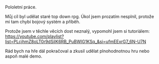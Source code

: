 Pololetní práce.

Můj cíl byl udělat staré top down rpg.
Úkol jsem prozatím nesplnil, protože mi tam chybí bojový systém a příběh.

Protože jsem v těchle věcích dost neznalý, vypomohl jsem si tutoriálem:
https://youtube.com/playlist?list=PLcjhmZ8oLT0r9dSiIK6RB_PuBWlG1KSq_&si=ufmEExrG7_6N-U7N

Rád bych na hře dál pokračoval a zkusil udělat plnohodnotnou hru nebo aspoň malé demo.
